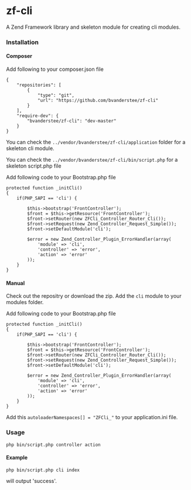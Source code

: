 # zf-cli
A Zend Framework library and skeleton module for creating cli modules.

### Installation

#### Composer
Add following to your composer.json file

````
{
	"repositories": [
        {
            "type": "git",
            "url": "https://github.com/bvanderstee/zf-cli"
        }
    ],
    "require-dev": {
        "bvanderstee/zf-cli": "dev-master"
    }
}
````
You can check the `../vendor/bvanderstee/zf-cli/application` folder for a skeleton cli module.

You can check the `../vendor/bvanderstee/zf-cli/bin/script.php` for a skeleton script.php file

Add following code to your Bootstrap.php file

    protected function _initCli()
    {
        if(PHP_SAPI == 'cli') {

            $this->bootstrap('FrontController');
            $front = $this->getResource('FrontController');
            $front->setRouter(new ZFCli_Controller_Router_Cli());
            $front->setRequest(new Zend_Controller_Request_Simple());
            $front->setDefaultModule('cli');

            $error = new Zend_Controller_Plugin_ErrorHandler(array(
                'module' => 'cli',
                'controller' => 'error',
                'action' => 'error'
            ));
        }
    }


#### Manual
Check out the repositry or download the zip. Add the `cli` module to your modules folder.

Add following code to your Bootstrap.php file

    protected function _initCli()
    {
        if(PHP_SAPI == 'cli') {

            $this->bootstrap('FrontController');
            $front = $this->getResource('FrontController');
            $front->setRouter(new ZFCli_Controller_Router_Cli());
            $front->setRequest(new Zend_Controller_Request_Simple());
            $front->setDefaultModule('cli');

            $error = new Zend_Controller_Plugin_ErrorHandler(array(
                'module' => 'cli',
                'controller' => 'error',
                'action' => 'error'
            ));
        }
    }

Add this `autoloaderNamespaces[] = "ZFCli_"` to your application.ini file.

### Usage
````
php bin/script.php controller action
````

#### Example
````
php bin/script.php cli index
````
will output 'success'.
